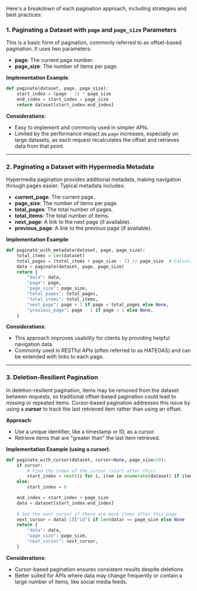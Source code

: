 Here's a breakdown of each pagination approach, including strategies and best practices:

### 1. Paginating a Dataset with `page` and `page_size` Parameters

This is a basic form of pagination, commonly referred to as offset-based pagination. It uses two parameters:
- **page**: The current page number.
- **page_size**: The number of items per page.

**Implementation Example**:
```python
def paginate(dataset, page, page_size):
    start_index = (page - 1) * page_size
    end_index = start_index + page_size
    return dataset[start_index:end_index]
```

**Considerations**:
- Easy to implement and commonly used in simpler APIs.
- Limited by the performance impact as `page` increases, especially on large datasets, as each request recalculates the offset and retrieves data from that point.

---

### 2. Paginating a Dataset with Hypermedia Metadata

Hypermedia pagination provides additional metadata, making navigation through pages easier. Typical metadata includes:
- **current_page**: The current page.
- **page_size**: The number of items per page.
- **total_pages**: The total number of pages.
- **total_items**: The total number of items.
- **next_page**: A link to the next page (if available).
- **previous_page**: A link to the previous page (if available).

**Implementation Example**:
```python
def paginate_with_metadata(dataset, page, page_size):
    total_items = len(dataset)
    total_pages = (total_items + page_size - 1) // page_size  # Calculate the number of pages
    data = paginate(dataset, page, page_size)
    return {
        "data": data,
        "page": page,
        "page_size": page_size,
        "total_pages": total_pages,
        "total_items": total_items,
        "next_page": page + 1 if page < total_pages else None,
        "previous_page": page - 1 if page > 1 else None,
    }
```

**Considerations**:
- This approach improves usability for clients by providing helpful navigation data.
- Commonly used in RESTful APIs (often referred to as HATEOAS) and can be extended with links to each page.

---

### 3. Deletion-Resilient Pagination

In deletion-resilient pagination, items may be removed from the dataset between requests, so traditional offset-based pagination could lead to missing or repeated items. Cursor-based pagination addresses this issue by using a **cursor** to track the last retrieved item rather than using an offset.

**Approach**:
- Use a unique identifier, like a timestamp or ID, as a cursor.
- Retrieve items that are "greater than" the last item retrieved.

**Implementation Example (using a cursor)**:
```python
def paginate_with_cursor(dataset, cursor=None, page_size=10):
    if cursor:
        # Find the index of the cursor (start after this)
        start_index = next((i for i, item in enumerate(dataset) if item["id"] > cursor), None)
    else:
        start_index = 0

    end_index = start_index + page_size
    data = dataset[start_index:end_index]
    
    # Set the next cursor if there are more items after this page
    next_cursor = data[-1]["id"] if len(data) == page_size else None
    return {
        "data": data,
        "page_size": page_size,
        "next_cursor": next_cursor,
    }
```

**Considerations**:
- Cursor-based pagination ensures consistent results despite deletions.
- Better suited for APIs where data may change frequently or contain a large number of items, like social media feeds.
